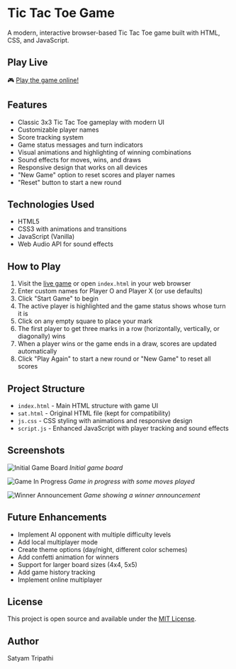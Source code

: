 # Tic Tac Toe Game

A modern, interactive browser-based Tic Tac Toe game built with HTML, CSS, and JavaScript.

## Play Live

🎮 [Play the game online!](https://21BCS9957.github.io/tic-tac-toe-game)

## Features

- Classic 3x3 Tic Tac Toe gameplay with modern UI
- Customizable player names
- Score tracking system
- Game status messages and turn indicators
- Visual animations and highlighting of winning combinations
- Sound effects for moves, wins, and draws
- Responsive design that works on all devices
- "New Game" option to reset scores and player names
- "Reset" button to start a new round

## Technologies Used

- HTML5
- CSS3 with animations and transitions
- JavaScript (Vanilla)
- Web Audio API for sound effects

## How to Play

1. Visit the [live game](https://21BCS9957.github.io/tic-tac-toe-game) or open `index.html` in your web browser
2. Enter custom names for Player O and Player X (or use defaults)
3. Click "Start Game" to begin
4. The active player is highlighted and the game status shows whose turn it is
5. Click on any empty square to place your mark
6. The first player to get three marks in a row (horizontally, vertically, or diagonally) wins
7. When a player wins or the game ends in a draw, scores are updated automatically
8. Click "Play Again" to start a new round or "New Game" to reset all scores

## Project Structure

- `index.html` - Main HTML structure with game UI
- `sat.html` - Original HTML file (kept for compatibility)
- `js.css` - CSS styling with animations and responsive design
- `script.js` - Enhanced JavaScript with player tracking and sound effects

## Screenshots

![Initial Game Board](screenshots/initial-game.png)
*Initial game board*

![Game In Progress](screenshots/game-in-progress.png)
*Game in progress with some moves played*

![Winner Announcement](screenshots/winner-announcement.png)
*Game showing a winner announcement*

## Future Enhancements

- Implement AI opponent with multiple difficulty levels
- Add local multiplayer mode
- Create theme options (day/night, different color schemes)
- Add confetti animation for winners
- Support for larger board sizes (4x4, 5x5)
- Add game history tracking
- Implement online multiplayer

## License

This project is open source and available under the [MIT License](LICENSE).

## Author

Satyam Tripathi 